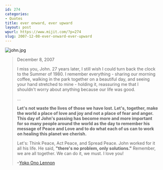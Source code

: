 ```yaml
---
id: 274
categories:
- Quotes
title: ever onward, ever upward
layout: post
wpurl: https://www.mijit.com/?p=274
slug: 2007-12-08-ever-onward-ever-upward
---
```

<img src='{{ "/" | relative_url }}images/2007/12/john.jpg' alt='john.jpg' />

<blockquote>December 8, 2007

I miss you, John. 27 years later, I still wish I could turn back the clock to the Summer of 1980. I remember everything - sharing our morning coffee, walking in the park together on a beautiful day, and seeing your hand stretched to mine - holding it, reassuring me that I shouldn't worry about anything because our life was good.

...

<strong>Let's not waste the lives of those we have lost. Let's, together, make the world a place of love and joy and not a place of fear and anger. This day of John's passing has become more and more important for so many people around the world as the day to remember his message of Peace and Love and to do what each of us can to work on healing this planet we cherish.</strong>

Let's: Think Peace, Act Peace, and Spread Peace. John worked for it all his life. He said, <strong>"there's no problem, only solutions."</strong> Remember, we are all together. We can do it, we must. I love you!

–<a href="https://www.imaginepeace.com/">Yoko Ono Lennon</a></blockquote>
